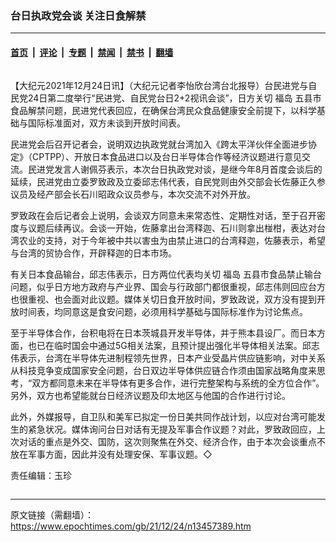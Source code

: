 ### 台日执政党会谈  关注日食解禁

---

#### [首页](../../../..?n13457389) &nbsp;|&nbsp; [评论](../../../../../epoch-comment?n13457389) &nbsp;|&nbsp; [专题](../../../../../epoch-special?n13457389) &nbsp;|&nbsp; [禁闻](../../../../../epoch-news?n13457389) &nbsp;|&nbsp; [禁书](../../../../../books?n13457389) &nbsp;|&nbsp; [翻墙](https://github.com/gfw-breaker/nogfw/blob/master/README.md?n13457389)


<div class="column" id="artbody" itemprop="articleBody">
 <!-- article content begin -->
 <p>
  【大纪元2021年12月24日讯】（大纪元记者李怡欣台湾台北报导）台民进党与自民党24日第二度举行“民进党、自民党台日2+2视讯会谈”，日方关切
  <ok href="https://www.epochtimes.com/gb/tag/%E7%A6%8F%E5%B2%9B.html">
   福岛
  </ok>
  五县市食品解禁问题，民进党代表回应，在确保台湾民众食品健康安全前提下，以科学基础与国际标准面对，双方未谈到开放时间表。
 </p>
 <p>
  民进党会后召开记者会，说明双边执政党就台湾加入《跨太平洋伙伴全面进步协定》（CPTPP）、开放日本食品进口以及台日半导体合作等经济议题进行意见交流。民进党发言人谢佩芬表示，本次台日执政党对谈，是继今年8月首度会谈后的延续，民进党由立委罗致政及立委邱志伟代表，自民党则由外交部会长佐藤正久参议员及经产部会长石川昭政众议员参与，本次交流不对外开放。
 </p>
 <p>
  罗致政在会后记者会上说明，会谈双方同意未来常态性、定期性对话，至于召开密度与议题后续再议。会谈一开始，佐藤拿出台湾释迦、石川则拿出椪柑，表达对台湾农业的支持，对于今年被中共以害虫为由禁止进口的台湾释迦，佐藤表示，希望与台湾的贸协合作，开辟释迦的日本市场。
 </p>
 <p>
  有关日本食品输台，邱志伟表示，日方两位代表均关切
  <ok href="https://www.epochtimes.com/gb/tag/%E7%A6%8F%E5%B2%9B.html">
   福岛
  </ok>
  五县市食品禁止输台问题，似乎日方地方政府与产业界、国会与行政部门都很重视，邱志伟则回应台方也很重视、也会面对此议题。媒体关切日食开放时间，罗致政说，双方没有提到开放时间表，均同意这是食安问题，必须用科学基础与国际标准作为讨论焦点。
 </p>
 <p>
  至于半导体合作，台积电将在日本茨城县开发半导体，并于熊本县设厂。而日本方面，也已在临时国会中通过5G相关法案，且预计提出强化半导体相关法案。邱志伟表示，台湾在半导体先进制程领先世界，日本产业受晶片供应链影响，对中关系从科技竞争变成国家安全问题，台日双边半导体供应链合作须由国家战略角度来思考，“双方都同意未来在半导体有更多合作，进行完整架构与系统的全方位合作”。另外，双方也希望能就台日经济议题及印太地区与他国的合作进行讨论。
 </p>
 <p>
  此外，外媒报导，自卫队和美军已拟定一份日美共同作战计划，以应对台湾可能发生的紧急状况。媒体询问台日对话有无提及军事合作议题？对此，罗致政回应，上次对话的重点是外交、国防，这次则聚焦在外交、经济合作，由于本次会谈重点不放在军事方面，因此并没有处理安保、军事议题。◇
 </p>
 <p>
  责任编辑：玉珍
 </p>
 <!-- article content end -->
</div>


---

原文链接（需翻墙）：https://www.epochtimes.com/gb/21/12/24/n13457389.htm